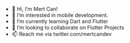 - 👋 Hi, I’m Mert Can!
- 👀 I’m interested in mobile development.
- 🌱 I’m currently learning Dart and Flutter
- 💞️ I’m looking to collaborate on Flutter Projects
- 📫 Reach me via twitter.com/mertcandev

<!---
Evoque03/Evoque03 is a ✨ special ✨ repository because its `README.md` (this file) appears on your GitHub profile.
You can click the Preview link to take a look at your changes.
--->
